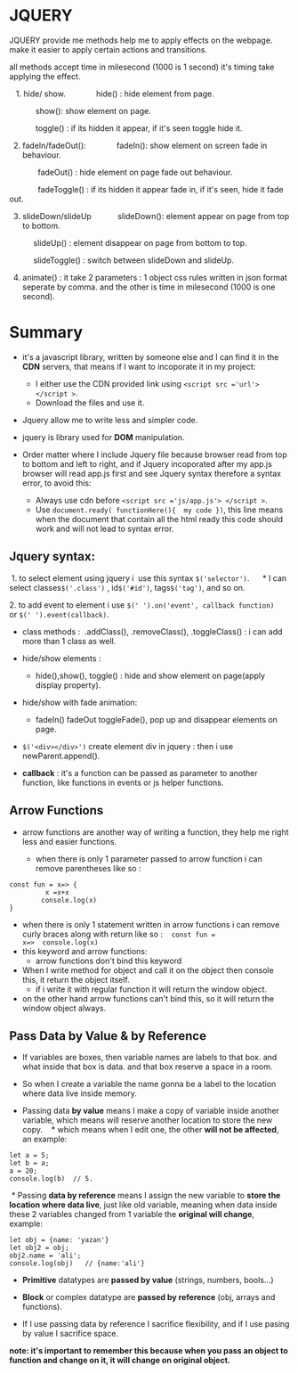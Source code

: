 # JQUERY
JQUERY provide me methods help me to apply effects on the webpage. make it easier to apply certain actions and transitions.

all methods accept time in milesecond (1000 is 1 second) it's timing take applying the effect.

   1. hide/ show. 
            hide() : hide element from page.

            show(): show element on page.

            toggle() : if its hidden it appear, if it's seen toggle hide it.

2. fadeIn/fadeOut():
             fadeIn(): show element on screen fade in behaviour.

             fadeOut() : hide element on page fade out behaviour.

             fadeToggle() : if its hidden it appear fade in, if it's seen, hide it fade out.

3. slideDown/slideUp
           slideDown(): element appear on page from top to bottom.

           slideUp() : element disappear on page from bottom to top.

           slideToggle() : switch between slideDown and slideUp.

4. animate() : it take 2 parameters : 1 object css rules written in json format seperate by comma. and the other is time in milesecond (1000 is one second).

# Summary 
* it's a javascript library, written by someone else and I can find it in the **CDN** servers, that means if I want to incoporate it in my project:
    * I either use the CDN provided link  using `<script src ='url'> </script >`.
    *  Download the files and use it.

* Jquery allow me to write less and simpler code.
* jquery is library used for **DOM** manipulation.
* Order matter where I include Jquery file because browser read from top to bottom and left to right, and if Jquery incoporated after my app.js browser will read app.js first and see Jquery syntax therefore a syntax error, to avoid this:
    * Always use cdn before `<script src ='js/app.js'> </script >`.
    * Use `document.ready( functionHere(){  my code })`, this line means when the document that contain all the html ready this code should work and will not lead to syntax error.

## Jquery syntax:
 1. to select element using jquery i  use this syntax `$('selector')`. 
    * I can select classes`$('.class')` , id`$('#id')`, tags`$('tag')`, and so on.

2. to add event to element i use `$(' ').on('event', callback function)` or `$(' ').event(callback)`.

* class methods : 
.addClass(), .removeClass(), .toggleClass() : i can add more than 1 class as well.

* hide/show elements : 
   * hide(),show(), toggle() : hide and show element on page(apply display property).

* hide/show with fade animation: 
   * fadeIn() fadeOut toggleFade(), pop up and disappear elements on page.

* `$('<div></div>')` create element div in jquery : then i use newParent.append().

* **callback** : it's a function can be passed as parameter to another function, like functions in events or js helper functions.

## Arrow Functions
* arrow functions are another way of writing a function, they help me right less and easier functions.

  * when there is only 1 parameter passed to arrow function i can remove parentheses like so :
``` 
const fun = x=> {
         x =x+x
        console.log(x)
}
```
* when there is only 1 statement written in arrow functions i can remove curly braces along with return like so :
   `const fun = x=>  console.log(x)`
* this keyword and arrow functions: 
   * arrow functions don't bind this keyword
* When I write method for object and call it on the object then console this, it return the  object itself.
   * if i write it with regular function it will return the window object.
* on the other hand arrow functions can't bind this, so it will return the window object always.

## Pass Data by Value & by Reference
* If variables are boxes, then variable names are labels to that box. and what inside that box is data. and that box reserve a space in a room.

* So when I create a variable the name gonna be a label to the location where data live inside memory.
* Passing data **by value** means I make a copy of variable inside another variable, which means will reserve another location to store the new copy.
   * which means when I edit one, the other **will not be affected**, an example:
```
let a = 5;
let b = a;
a = 20;
console.log(b)  // 5.
```
 * Passing **data by reference** means I assign the new variable to **store the location where data live**, just like old variable, meaning when data inside these 2 variables changed from 1 variable the **original will change**, example:
```
let obj = {name: 'yazan'}
let obj2 = obj;
obj2.name = 'ali';
console.log(obj)   // {name:'ali'}
```
* **Primitive** datatypes are **passed by value** (strings, numbers, bools...)

* **Block** or complex datatype are **passed by reference** (obj, arrays and functions).

* If I use passing data by reference I sacrifice flexibility, and if I use pasing by value I sacrifice space.

**note: it's important to remember this because when you pass an object to function and change on it, it will change on original object.**